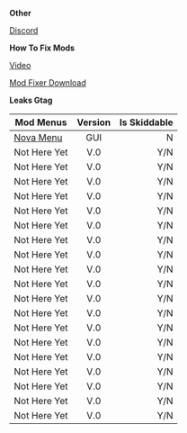 **Other**

[Discord](https://discord.gg/2UUYmNFwgb "Discord")


**How To Fix Mods**

[Video](https://youtu.be/zhuyOIfqXsE "Video")

[Mod Fixer Download](https://cdn.discordapp.com/attachments/1054455393130139790/1054455538081071214/Managed.rar "Fix Mods")

**Leaks Gtag**

| Mod Menus     | Version       |Is Skiddable|
| ------------- |:-------------:| -----:|
| [Nova Menu](https://cdn.discordapp.com/attachments/1068640630219223131/1079437055802757170/Monke_Troll_Menu_Protected.dll "")  |GUI|N|
| Not Here Yet  | V.0           | Y/N   |
| Not Here Yet  | V.0           | Y/N   |
| Not Here Yet  | V.0           | Y/N   |
| Not Here Yet  | V.0           | Y/N   |
| Not Here Yet  | V.0           | Y/N   |
| Not Here Yet  | V.0           | Y/N   |
| Not Here Yet  | V.0           | Y/N   |
| Not Here Yet  | V.0           | Y/N   |
| Not Here Yet  | V.0           | Y/N   |
| Not Here Yet  | V.0           | Y/N   |
| Not Here Yet  | V.0           | Y/N   |
| Not Here Yet  | V.0           | Y/N   |
| Not Here Yet  | V.0           | Y/N   |
| Not Here Yet  | V.0           | Y/N   |
| Not Here Yet  | V.0           | Y/N   |
| Not Here Yet  | V.0           | Y/N   |
| Not Here Yet  | V.0           | Y/N   |
| Not Here Yet  | V.0           | Y/N   |
| Not Here Yet  | V.0           | Y/N   |

